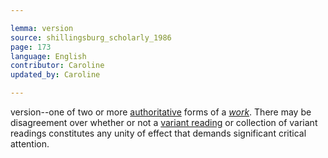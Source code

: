 ```yaml
---

lemma: version
source: shillingsburg_scholarly_1986
page: 173
language: English
contributor: Caroline
updated_by: Caroline

---
```


version--one of two or more [authoritative](authoritative.html) forms of a _[work](work.html)_. There may be disagreement over whether or not a [variant reading](readingVariant.html) or collection of variant readings constitutes any unity of effect that demands significant critical attention.
